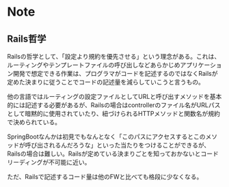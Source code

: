 # Note

## Rails哲学

Railsの哲学として、「設定より規約を優先させる」という理念がある。これは、ルーティングやテンプレートファイルの呼び出しなどあらかじめアプリケーション開発で想定できる作業は、プログラマがコードを記述するのではなくRailsが定めた決まりに従うことでコードの記述量を減らしていこうと言うもの。

他の言語ではルーティングの設定ファイルとしてURLと呼び出すメソッドを基本的には記述する必要があるが、Railsの場合はcontrollerのファイル名がURLパスとして暗黙的に使用されていたり、紐づけられるHTTPメソッドと関数名が規約で決められている。

SpringBootなんかは初見でもなんとなく「このパスにアクセスするとこのメソッドが呼び出されるんだろうな」といった当たりをつけることができるが、Railsの場合は難しい。Railsが定めている決まりごとを知っておかないとコードリーディングが不可能に近い。

ただ、Railsで記述するコード量は他のFWと比べても格段に少なくなる。
